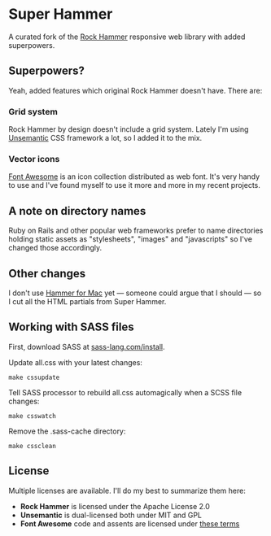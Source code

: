 Super Hammer
============

A curated fork of the [Rock Hammer][r] responsive web library with added superpowers. 


## Superpowers?
Yeah, added features which original Rock Hammer doesn't have. There are:

### Grid system
Rock Hammer by design doesn't include a grid system. Lately I'm using [Unsemantic][u] CSS framework a lot, so I added it to the mix.

### Vector icons
[Font Awesome][fa] is an icon collection distributed as web font. It's very handy to use and I've found myself to use it more and more in my recent projects.


## A note on directory names
Ruby on Rails and other popular web frameworks prefer to name directories holding static assets as "stylesheets", "images" and "javascripts" so I've changed those accordingly.

## Other changes
I don't use [Hammer for Mac][h] yet — someone could argue that I should — so I cut all the HTML partials from Super Hammer. 


## Working with SASS files

First, download SASS at [sass-lang.com/install](http://sass-lang.com/install).

Update all.css with your latest changes:
  
    make cssupdate
  
Tell SASS processor to rebuild all.css automagically when a SCSS file changes:
  
    make csswatch
  
Remove the .sass-cache directory:

    make cssclean
    

## License

Multiple licenses are available. I'll do my best to summarize them here:

* **Rock Hammer** is licensed under the Apache License 2.0
* **Unsemantic** is dual-licensed both under MIT and GPL
* **Font Awesome** code and assents are licensed under [these terms](http://fortawesome.github.io/Font-Awesome/license/)


[r]: http://malarkey.github.io/Rock-Hammer/
[u]: http://unsemantic.com/
[fa]: http://fortawesome.github.io/Font-Awesome/
[h]: http://hammerformac.com/